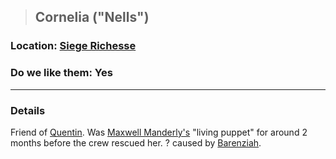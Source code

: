 >## Cornelia ("Nells")

### Location: [Siege Richesse](../../Locations/Siege%20Richesse.md)

### Do we like them: Yes

***

### Details

Friend of [Quentin](../PCs/Quentin%20Thexius.md). Was [Maxwell Manderly's](Maxwell%20Manderly.md) "living puppet" for around 2 months before the crew rescued her. 
? caused by [Barenziah](Barenziah.md).